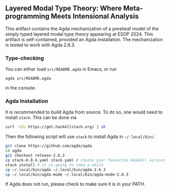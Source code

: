## Layered Modal Type Theory: Where Meta-programming Meets Intensional Analysis

This artifact contains the Agda mechanization of a presheaf model of the simply typed
layered modal type theory appearing at ESOP 2024. This artifact is self-contained, 
provided an Agda installation. The mechanization is tested to work with Agda 2.6.3.

### Type-checking

You can either load `src/README.agda` in Emacs, or run

```
agda src/README.agda
```

in the console.

### Agda Installation

It is recommended to build Agda from source. To do so, one would need to install
`stack`. This can be done via

``` bash
curl -sSL https://get.haskellstack.org/ | sh
```

Then the following script will use `stack` to install Agda in `~/.local/bin/`.

``` bash
git clone https://github.com/agda/agda
cd agda
git checkout release-2.6.3
cp stack-8.8.4.yaml stack.yaml # choose your favourite Haskell version
stack install # it is going to take a while
cp ~/.local/bin/agda ~/.local/bin/agda-2.6.3
cp ~/.local/bin/agda-mode ~/.local/bin/agda-mode-2.6.3
```

If Agda does not run, please check to make sure it is in your PATH.
